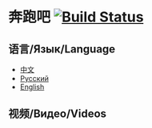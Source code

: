 # 奔跑吧 [![Build Status](https://travis-ci.org/Shuliyey/benpaoba.svg?branch=master)](https://travis-ci.org/Shuliyey/benpaoba)
## 语言/Язык/Language
- [中文](docs/cn.md)
- [Pусский](docs/ru.md)
- [English](docs/en.md)
## 视频/Видео/Videos
